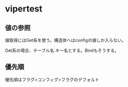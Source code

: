 # vipertest

## 値の参照
値取得にはGet系を使う。構造体へはconfigの値しか入らない。

Get系の場合、テーブル名.キー名とする。Bindもそうする。

## 優先順
優先順はフラグ>コンフィグ>フラグのデフォルト
